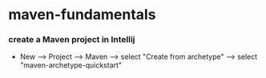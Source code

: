 # maven-fundamentals

### create a Maven project in Intellij
* New --> Project --> Maven --> select "Create from archetype" --> select "maven-archetype-quickstart"
